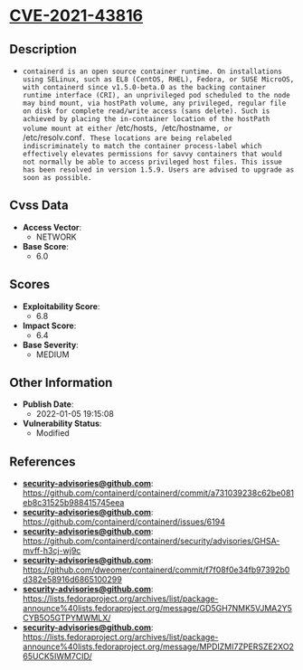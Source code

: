 
# [CVE-2021-43816](https://github.com/containerd/containerd/commit/a731039238c62be081eb8c31525b988415745eea)

## Description

- `containerd is an open source container runtime. On installations using SELinux, such as EL8 (CentOS, RHEL), Fedora, or SUSE MicroOS, with containerd since v1.5.0-beta.0 as the backing container runtime interface (CRI), an unprivileged pod scheduled to the node may bind mount, via hostPath volume, any privileged, regular file on disk for complete read/write access (sans delete). Such is achieved by placing the in-container location of the hostPath volume mount at either `/etc/hosts`, `/etc/hostname`, or `/etc/resolv.conf`. These locations are being relabeled indiscriminately to match the container process-label which effectively elevates permissions for savvy containers that would not normally be able to access privileged host files. This issue has been resolved in version 1.5.9. Users are advised to upgrade as soon as possible.`

## Cvss Data

- **Access Vector**:
  - NETWORK
- **Base Score**:
  - 6.0

## Scores

- **Exploitability Score**:
  - 6.8
- **Impact Score**:
  - 6.4
- **Base Severity**:
  - MEDIUM

## Other Information

- **Publish Date**:
  - 2022-01-05 19:15:08
- **Vulnerability Status**:
  - Modified

## References

- **security-advisories@github.com**: https://github.com/containerd/containerd/commit/a731039238c62be081eb8c31525b988415745eea
- **security-advisories@github.com**: https://github.com/containerd/containerd/issues/6194
- **security-advisories@github.com**: https://github.com/containerd/containerd/security/advisories/GHSA-mvff-h3cj-wj9c
- **security-advisories@github.com**: https://github.com/dweomer/containerd/commit/f7f08f0e34fb97392b0d382e58916d6865100299
- **security-advisories@github.com**: https://lists.fedoraproject.org/archives/list/package-announce%40lists.fedoraproject.org/message/GD5GH7NMK5VJMA2Y5CYB5O5GTPYMWMLX/
- **security-advisories@github.com**: https://lists.fedoraproject.org/archives/list/package-announce%40lists.fedoraproject.org/message/MPDIZMI7ZPERSZE2XO265UCK5IWM7CID/
